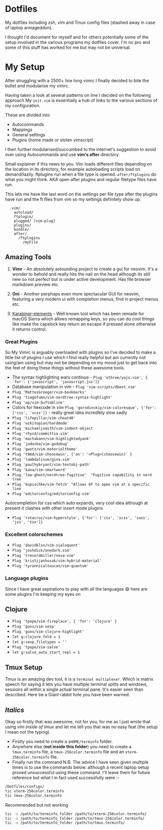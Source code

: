 # Dotfiles
My dotfiles including zsh, vim and Tmux config files (stashed away in case of laptop armageddon).

I thought I'd document for myself and for others potentially some of the setup
involved in the various programs my dotfiles cover. I'm no pro and some of
this stuff has worked for me but may not be universal.


# My Setup

After struggling with a 2500+ line long vimrc I finally decided to bite the
bullet and modularise my vimrc.

Having taken a look at several patterns on line I decided on the following approach
My `init.vim` is essentially a hub of links to the various sections of my
configuration.

These are divided into
* Autocommands
* Mappings
* General settings
* Plugins (home made or stolen vimscript)

I then further modularised/succumbed to the internet's suggestion to avoid
over using Autocommands and use **vim's after** directory.

Small explainer if this news to you. Vim loads different files depending on the location in its directory, for example autoloading scripts load on
demand/lazily. ftplugins run when a file type is opened. `after/ftplugins` do
what you might think. AKA open after plugins and regular filetype
files have run.

This lets me have the last word on the settings per file type after the plugins
have run and the ft files from vim so my settings definitely show up.

```vim
  .vim/
    autoload/
    ftplugin/
    plugged/ [vim-plug]
    plugins/
    bundle/
    after/
      /ftplugins
        /myFile
```


## Amazing Tools
1. **Vimr** - An absolutely astounding project to create a gui for neovim. It's
   a wonder to behold and really hits the nail on the head although its still
   new so not perfect but is under active development. Has file browser
   markdown preview etc.

2. **Oni** - Another perphaps even more spectacular GUI for neovim, featuring a very modern ui with completion menus, find in project menus etc.

2. [Karabiner-elements](https://github.com/tekezo/Karabiner-Elements) - Well
   known tool which has been remade for macOS Sierra which allows remapping keys, so
   you can do cool things like make the capslock key return an escape if
   pressed alone otherwise it returns control.



### Great Plugins
   So My Vimrc is arguably overloaded with plugins so I've decided to make
   a little list of plugins I use which I find really helpful but am currently
   not using/am using but may not be depending on my mood just to get back into the feel of doing these things without these
   awesome tools.

   * The syntax highlighting wars continue - `Plug 'othree/yajs.vim', { 'for': ['javascript', 'javascript.jsx']}`
   * Database manipulation in vim - `Plug 'vim-scripts/dbext.vim'`
   * `Plug 'MattesGroeger/vim-bookmarks'`
   * `Plug 'tiagofumo/vim-nerdtree-syntax-highlight'`
   * `Plug 'ap/vim-buftabline'`
   * Colors for hexcode in vim `Plug 'gorodinskiy/vim-coloresque', {'for': ['css', 'scss']}` - really great idea incredibly slow sadly
   * `Plug 'lifepillar/vim-cheat40'`
   * `Plug 'wikitopian/hardmode'`
   * `Plug 'michaeljsmith/vim-indent-object`
   * `Plug 'rhysd/committia.vim'`
   * `Plug 'machakann/vim-highlightedyank'`
   * `Plug 'jodosha/vim-godebug'`
   * `Plug 'gwutz/vim-materialtheme'`
   * `Plug 't9md/vim-choosewin', {'on': '<Plug>(choosewin)' }`
   * `Plug 'lambdalisue/gina.vim'`
   * `Plug 'paulhybryant/vim-textobj-path'`
   * `Plug 'kana/vim-smartword'`
   * `Plug 'low-ghost/nerdtree-fugitive'  "Fugitive capability in nerd tree`
   * `Plug 'kopischke/vim-fetch' "Allows GF to open vim at a specific line`
   * `Plug 'editorconfig/editorconfig-vim'`

   Autocompletion for css which auto expands, very cool idea
   although at present it clashes with other insert mode
   plugins
   * `Plug 'rstacruz/vim-hyperstyle', {'for': ['css', 'scss', 'sass', 'jsx', 'tsx']}`


### Excellent colorschemes
   * `Plug 'davidklsn/vim-sialoquent'`
   * `Plug 'joshdick/onedark.vim'`
   * `Plug 'trevordmiller/nova-vim'`
   * `Plug 'kristijanhusak/vim-hybrid-material'`
   * `Plug 'tyrannicaltoucan/vim-quantum'`

### Language plugins
   Since I have great aspirations to play with all the languages :smile: here are
   some plugins I'm keeping my eyes on

## Clojure
   *    `Plug 'tpope/vim-fireplace', { 'for': 'clojure' }`
   *    `Plug 'guns/vim-sexp'`
   *    `Plug 'guns/vim-clojure-highlight'`
   *    `let g:clojure_fold = 1`
   *    `let g:sexp_filetypes = ''`
   *    `Plug 'tpope/vim-salve'`
   *    `let g:salve_auto_start_repl = 1`

## Tmux Setup
   Tmux is an amazing dev tool, it is a `terminal multiplexer`. Which is matrix
   speech for saying it lets you have multiple terminal splits and windows,
   sessions all within a single actual terminal pane. It's easier seen than
   described.
   Here be a Giant rabbit hole you have been warned.

## *Italics*

   Okay so firstly that was awesome, not for you, for me as I just wrote that
   using *vim inside of tmux* and let me tell you that was no easy feat (the
       setup I mean not the typing).
   * Firstly you need to create a `$HOME/terminfo` folder.
   * Anywhere else (**not inside this folder**) you need to create a `tmux.terminfo`
   file, a `tmux-256color.terminfo` file and an `xterm-256color.terminfo` file.
   * Finally run the command
   N.B. The advice I have seen given multiple times is to use the commands below.
   although a recent laptop setup proved unsuccessful using these command. I'll
   leave them for future reference but what I in fact used successfully were :-

   ``` sh
   /Dotfiles/configs/
   tic xterm-256color.terminfo
   tic tmux-256color.terminfo
   ```
   Recommended but not working
   ```sh
   tic -o /path/to/terminfo_folder /path/to/xterm-256color.terminfo/
   tic -o /path/to/terminfo_folder /path/to/tmux-256color.terminfo/
   tic -o /path/to/terminfo_folder /path/to/tmux.terminfo/
```
